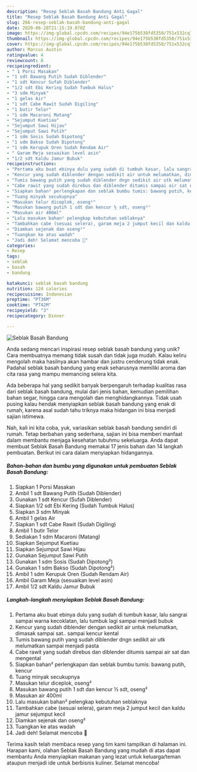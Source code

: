 ```yaml
---
description: "Resep Seblak Basah Bandung Anti Gagal"
title: "Resep Seblak Basah Bandung Anti Gagal"
slug: 266-resep-seblak-basah-bandung-anti-gagal
date: 2020-06-28T21:15:19.070Z
image: https://img-global.cpcdn.com/recipes/94e175b538fd5350/751x532cq70/seblak-basah-bandung-foto-resep-utama.jpg
thumbnail: https://img-global.cpcdn.com/recipes/94e175b538fd5350/751x532cq70/seblak-basah-bandung-foto-resep-utama.jpg
cover: https://img-global.cpcdn.com/recipes/94e175b538fd5350/751x532cq70/seblak-basah-bandung-foto-resep-utama.jpg
author: Marcus Austin
ratingvalue: 4
reviewcount: 8
recipeingredient:
- " 1 Porsi Masakan"
- "1 sdt Bawang Putih Sudah Diblender"
- "1 sdt Kencur Sufah Diblender"
- "1/2 sdt Ebi Kering Sudah Tumbuk Halus"
- "3 sdm Minyak"
- "1 gelas Air"
- "1 sdt Cabe Rawit Sudah Digiling"
- "1 butir Telor"
- "1 sdm Macaroni Matang"
- "Sejumput Kuetiau"
- "Sejumput Sawi Hijau"
- "Sejumput Sawi Putih"
- "1 sdm Sosis Sudah Dipotong"
- "1 sdm Bakso Sudah Dipotong"
- "1 sdm Kerupuk Oren Sudah Rendam Air"
- " Garam Meja sesuaikan level asin"
- "1/2 sdt Kaldu Jamur Bubuk"
recipeinstructions:
- "Pertama aku buat ebinya dulu yang sudah di tumbuh kasar, lalu sangrai sampai warna kecoklatan, lalu tumbuk lagi sampai menjadi bubuk"
- "Kencur yang sudah diblender dengan sedikit air untuk melumatkan, dimasak sampai sat.. sampai kencur kental"
- "Tumis bawang putih yang sudah diblender dngn sedikit air utk melumatkan sampai menjadi pasta"
- "Cabe rawit yang sudah direbus dan diblender ditumis sampai air sat dan mengental"
- "Siapkan bahan² perlengkapan dan seblak bumbu tumis: bawang putih, kencur"
- "Tuang minyak secukupnya"
- "Masukan telur diceplok, oseng²"
- "Masukan bawang putih 1 sdt dan kencur ½ sdt, oseng²"
- "Masukan air 400ml"
- "Lalu masukan bahan² pelengkap kebutuhan seblaknya"
- "Tambahkan cabe (sesuai selera), garam meja 2 jumput kecil dan kaldu jamur sejumput kecil"
- "Diamkan sejenak dan oseng²"
- "Tuangkan ke atas wadah"
- "Jadi deh! Selamat mencoba 🤗"
categories:
- Resep
tags:
- seblak
- basah
- bandung

katakunci: seblak basah bandung 
nutrition: 124 calories
recipecuisine: Indonesian
preptime: "PT36M"
cooktime: "PT42M"
recipeyield: "3"
recipecategory: Dinner

---
```



![Seblak Basah Bandung](https://img-global.cpcdn.com/recipes/94e175b538fd5350/751x532cq70/seblak-basah-bandung-foto-resep-utama.jpg)

Anda sedang mencari inspirasi resep seblak basah bandung yang unik? Cara membuatnya memang tidak susah dan tidak juga mudah. Kalau keliru mengolah maka hasilnya akan hambar dan justru cenderung tidak enak. Padahal seblak basah bandung yang enak seharusnya memiliki aroma dan cita rasa yang mampu memancing selera kita.

Ada beberapa hal yang sedikit banyak berpengaruh terhadap kualitas rasa dari seblak basah bandung, mulai dari jenis bahan, kemudian pemilihan bahan segar, hingga cara mengolah dan menghidangkannya. Tidak usah pusing kalau hendak menyiapkan seblak basah bandung yang enak di rumah, karena asal sudah tahu triknya maka hidangan ini bisa menjadi sajian istimewa.




Nah, kali ini kita coba, yuk, variasikan seblak basah bandung sendiri di rumah. Tetap berbahan yang sederhana, sajian ini bisa memberi manfaat dalam membantu menjaga kesehatan tubuhmu sekeluarga. Anda dapat membuat Seblak Basah Bandung memakai 17 jenis bahan dan 14 langkah pembuatan. Berikut ini cara dalam menyiapkan hidangannya.

<!--inarticleads1-->

##### Bahan-bahan dan bumbu yang digunakan untuk pembuatan Seblak Basah Bandung:

1. Siapkan  1 Porsi Masakan
1. Ambil 1 sdt Bawang Putih (Sudah Diblender)
1. Gunakan 1 sdt Kencur (Sufah Diblender)
1. Siapkan 1/2 sdt Ebi Kering (Sudah Tumbuk Halus)
1. Siapkan 3 sdm Minyak
1. Ambil 1 gelas Air
1. Siapkan 1 sdt Cabe Rawit (Sudah Digiling)
1. Ambil 1 butir Telor
1. Sediakan 1 sdm Macaroni (Matang)
1. Siapkan Sejumput Kuetiau
1. Siapkan Sejumput Sawi Hijau
1. Gunakan Sejumput Sawi Putih
1. Gunakan 1 sdm Sosis (Sudah Dipotong²)
1. Gunakan 1 sdm Bakso (Sudah Dipotong²)
1. Ambil 1 sdm Kerupuk Oren (Sudah Rendam Air)
1. Ambil  Garam Meja (sesuaikan level asin)
1. Ambil 1/2 sdt Kaldu Jamur Bubuk




<!--inarticleads2-->

##### Langkah-langkah menyiapkan Seblak Basah Bandung:

1. Pertama aku buat ebinya dulu yang sudah di tumbuh kasar, lalu sangrai sampai warna kecoklatan, lalu tumbuk lagi sampai menjadi bubuk
1. Kencur yang sudah diblender dengan sedikit air untuk melumatkan, dimasak sampai sat.. sampai kencur kental
1. Tumis bawang putih yang sudah diblender dngn sedikit air utk melumatkan sampai menjadi pasta
1. Cabe rawit yang sudah direbus dan diblender ditumis sampai air sat dan mengental
1. Siapkan bahan² perlengkapan dan seblak bumbu tumis: bawang putih, kencur
1. Tuang minyak secukupnya
1. Masukan telur diceplok, oseng²
1. Masukan bawang putih 1 sdt dan kencur ½ sdt, oseng²
1. Masukan air 400ml
1. Lalu masukan bahan² pelengkap kebutuhan seblaknya
1. Tambahkan cabe (sesuai selera), garam meja 2 jumput kecil dan kaldu jamur sejumput kecil
1. Diamkan sejenak dan oseng²
1. Tuangkan ke atas wadah
1. Jadi deh! Selamat mencoba 🤗




Terima kasih telah membaca resep yang tim kami tampilkan di halaman ini. Harapan kami, olahan Seblak Basah Bandung yang mudah di atas dapat membantu Anda menyiapkan makanan yang lezat untuk keluarga/teman ataupun menjadi ide untuk berbisnis kuliner. Selamat mencoba!
